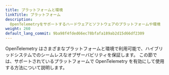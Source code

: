 ```yaml
---
title: プラットフォームと環境
linkTitle: プラットフォーム
description:
  OpenTelemetryをサポートするハードウェアとソフトウェアのプラットフォームや環境
weight: 260
default_lang_commit: 9ba98f4fded66ec78bfafa189ab2d15d66df2309
---
```


OpenTelemetry はさまざまなプラットフォームと環境で利用可能で、ハイブリッドシステムでのシームレスなオブザーバビリティを保証します。
この節では、サポートされているプラットフォームで OpenTelemetry を有効にして使用する方法について説明します。

